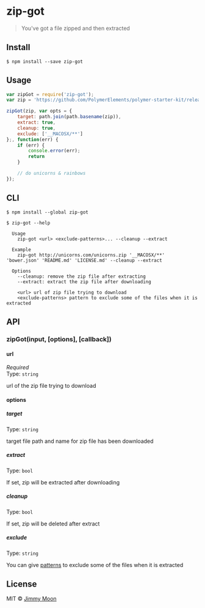 # zip-got

> You've got a file zipped and then extracted


## Install

```
$ npm install --save zip-got
```


## Usage

```js
var zipGot = require('zip-got');
var zip = 'https://github.com/PolymerElements/polymer-starter-kit/releases/download/v1.0.3/polymer-starter-kit-light-1.0.3.zip';

zipGot(zip, var opts = {
	target: path.join(path.basename(zip)),
	extract: true,
	cleanup: true,
	exclude: ['__MACOSX/**']
};, function(err) {
	if (err) {
		console.error(err);
		return
	}

	// do unicorns & rainbows
});
```

## CLI

```
$ npm install --global zip-got
```

```
$ zip-got --help

  Usage
    zip-got <url> <exclude-patterns>... --cleanup --extract

  Example
    zip-got http://unicorns.com/unicorns.zip '__MACOSX/**' 'bower.json' 'README.md' 'LICENSE.md' --cleanup --extract

  Options
	--cleanup: remove the zip file after extracting
	--extract: extract the zip file after downloading

	<url> url of zip file trying to download
	<exclude-patterns> pattern to exclude some of the files when it is extracted
```


## API

### zipGot(input, [options], [callback])

#### url

*Required*  
Type: `string`

url of the zip file trying  to download

#### options

##### target

Type: `string`  

target file path and name for zip file has been downloaded

##### extract

Type: `bool`

If set, zip will be extracted after downloading

##### cleanup

Type: `bool`

If set, zip will be deleted after extract

##### exclude

Type: `string`

You can give [patterns](https://github.com/isaacs/minimatch) to exclude some of the files when it is extracted

## License

MIT © [Jimmy Moon](http://ragingwind.me)

